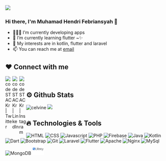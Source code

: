 <img src="https://komarev.com/ghpvc/?username=mhendrif&color=green&style=flat-square">

### Hi there, I'm Muhamad Hendri Febriansyah 👋

- 👨🏽‍💻 I’m currently developing apps
- 🌱 I’m currently learning flutter ~✨
- 🤔 My interests are in kotlin, flutter and laravel
- 📫 You can reach me at [email](mailto:hendrifebriansyah28@gmail.com)

## ❤ Connect with me
[<img align="left" alt="codeSTACKr | Twitter" width="22px" src="https://cdn.jsdelivr.net/npm/simple-icons@v3/icons/twitter.svg" />][twitter]
[<img align="left" alt="codeSTACKr | LinkedIn" width="22px" src="https://cdn.jsdelivr.net/npm/simple-icons@v3/icons/linkedin.svg" />][linkedin]
[<img align="left" alt="codeSTACKr | Instagram" width="22px" src="https://cdn.jsdelivr.net/npm/simple-icons@v3/icons/instagram.svg" />][instagram]
<br>

## ⚙️ Github Stats
<div>
  <img src="https://github-readme-stats.vercel.app/api?username=mhendrif&show_icons=true&theme=radical&count_private=true&hide=prs" alt="celvine"       width="534"/>
  <img src="https://github-readme-stats.vercel.app/api/top-langs/?username=mhendrif&theme=radical&layout=compact&langs_count=10&hide=blade&count_private=true" width="300"/>
</div>

## 🔥 Technologies & Tools
<div>
  <img src="https://cdn.jsdelivr.net/gh/devicons/devicon/icons/html5/html5-plain-wordmark.svg" width="36px" height="36px" alt="HTML" />
  <img src="https://cdn.jsdelivr.net/gh/devicons/devicon/icons/css3/css3-original.svg" width="36px" height="36px" alt="CSS" />
  <img src="https://cdn.jsdelivr.net/gh/devicons/devicon/icons/javascript/javascript-original.svg" width="36px" height="36px" alt="Javascript" />
  <img src="https://cdn.jsdelivr.net/gh/devicons/devicon/icons/php/php-original.svg" width="36px" height="36px" alt="PHP" />
  <img src="https://cdn.jsdelivr.net/gh/devicons/devicon/icons/firebase/firebase-plain.svg" width="36px" height="36px" alt="Firebase" />
  <img src="https://cdn.jsdelivr.net/gh/devicons/devicon/icons/java/java-original.svg" width="36px" height="36px" alt="Java" />
  <img src="https://cdn.jsdelivr.net/gh/devicons/devicon/icons/kotlin/kotlin-original.svg" width="36px" height="36px" alt="Kotlin" />
  <img src="https://cdn.jsdelivr.net/gh/devicons/devicon/icons/dart/dart-original.svg"  width="36px" height="36px" alt="Dart" />
  <img src="https://cdn.jsdelivr.net/gh/devicons/devicon/icons/bootstrap/bootstrap-original.svg" width="36px" height="36px" alt="Bootstrap" />
  <img src="https://cdn.jsdelivr.net/gh/devicons/devicon/icons/git/git-original.svg" width="36px" height="36px" alt="Git" />
  <img src="https://cdn.jsdelivr.net/gh/devicons/devicon/icons/laravel/laravel-plain.svg" width="36px" height="36px" alt="Laravel" />
  <img src="https://cdn.jsdelivr.net/gh/devicons/devicon/icons/flutter/flutter-original.svg"width="36px" height="36px" alt="Flutter" />
  <img src="https://cdn.jsdelivr.net/gh/devicons/devicon/icons/apache/apache-original.svg" width="36px" height="36px" alt="Apache" />
  <img src="https://cdn.jsdelivr.net/gh/devicons/devicon/icons/nginx/nginx-original.svg" width="36px" height="36px" alt="Nginx" />
  <img src="https://cdn.jsdelivr.net/gh/devicons/devicon/icons/mysql/mysql-original.svg"  width="36px" height="36px" alt="MySql" />
  <img src="https://cdn.jsdelivr.net/gh/devicons/devicon/icons/mongodb/mongodb-original-wordmark.svg" width="36px" height="36px" alt="MongoDB" />
  <img src="assets/liferay.svg" width="36px" height="36px" alt="Liferay" />
</div>

[twitter]: https://twitter.com/hendrifbs
[instagram]: https://instagram.com/hendrifbs
[linkedin]: https://www.linkedin.com/in/m-hendri-febriansyah/